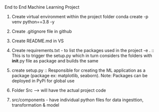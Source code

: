      
End to End Machine Learning Project

1) Create virtual environment within the project folder
    conda create -p venv python==3.8 -y

2) Create .gitignore file in github

3) Create README.md in VS

4) Create requirements.txt - to list the packages used in the project
   -e .   :: This is to trigger the setup.py which in turn considers the folders with __init__.py file as package and builds the same

5) create setup.py :: Responsible for creating the ML application as a package (package ex: matplotlib, seaborn). Note: Packages can be deployed in PyPi for global use

6) Folder Src --> will have the actual project code

7) src/components - have individual python files for data ingesttion, transformation & model